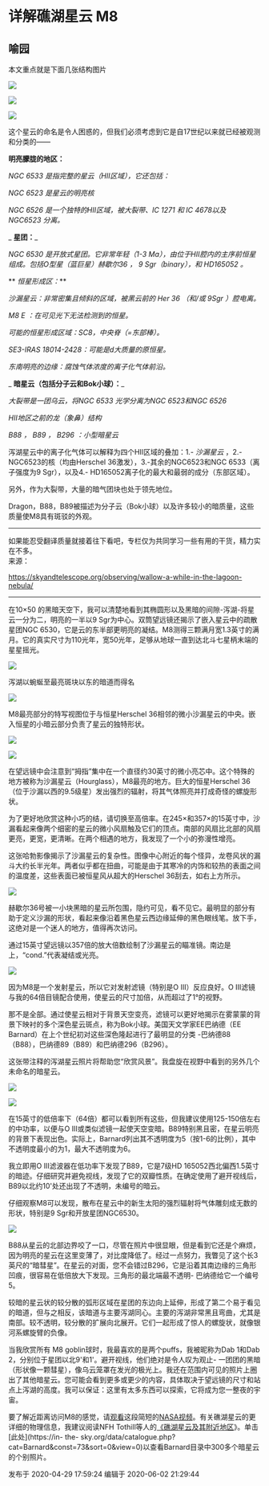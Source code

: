 # 详解礁湖星云 M8

## 喻园

本文重点就是下面几张结构图片

![](https://pic2.zhimg.com/v2-0367439d5a737b17e45099e3febfb6eb_720w.jpg?source=d16d100b)

  

![](https://pica.zhimg.com/v2-1434c3b52a40dea87365ed0961562ac3_720w.jpg?source=d16d100b)

  

![](https://pic1.zhimg.com/v2-5e4edfce849f54e559c124f83e42ea3d_720w.jpg?source=d16d100b)

  

这个星云的命名是令人困惑的，但我们必须考虑到它是自17世纪以来就已经被观测和分类的——

  

 **明亮朦胧的地区：**

 _NGC 6533_ _是指完整的星云（HII区域），它还包括：_

 _NGC 6523_ _是星云的明亮核_

 _NGC 6526_ _是一个独特的HII区域，被大裂带、IC 1271_ _和_ _IC 4678以及_ _NGC6523_ _分离。_

  

 _ **星团：**_

 _NGC 6530_ _是开放式星团。它非常年轻（1-3 Ma），由位于HII腔内的主序前恒星组成。包括O型星（蓝巨星）赫歇尔36_ _，_ _9
Sgr（binary），和_ _HD165052_ _。_

  

 ** _恒星形成区：_**

 _沙漏星云：非常密集且倾斜的区域，被黑云前的_ _Her 36_ _（和/或_ _9Sgr_ _）腔电离。_

 _M8 E_ _：在可见光下无法检测到的恒星。_

 _可能的恒星形成区域：SC8，中央脊（=东部棒）。_

 _SE3-IRAS 18014-2428：可能是d大质量的原恒星。_

  

 _东南明亮的边缘：腐蚀气体浓度的离子化气体前沿。_

  

 _ **暗星云（包括分子云和Bok小球）：**_

 _大裂带是一团乌云，将NGC_ _6533_ _光学分离为NGC 6523和NGC 6526_

 _HII地区之前的龙（象鼻）结构_

 _B88_ _，_ _B89_ _，_ _B296_ _：小型暗星云_

  

泻湖星云中的离子化气体可以解释为四个HII区域的叠加：1.- _沙漏星云_ ，2.- NGC6523的核（均由Herschel
36激发），3.-其余的NGC6523和NGC 6533（离子强度为9 Sgr），以及4.- HD165052离子化的最大和最弱的成分（东部区域）。

另外，作为大裂带，大量的暗气团块也处于领先地位。

Dragon，B88，B89被描述为分子云（Bok小球）以及许多较小的暗质量，这些质量使M8具有斑驳的外观。

* * *

如果能忍受翻译质量就接着往下看吧，专栏仅为共同学习一些有用的干货，精力实在不多。  
来源：

<https://skyandtelescope.org/observing/wallow-a-while-in-the-lagoon-nebula/>

* * *

在10×50 的黑暗天空下，我可以清楚地看到其椭圆形以及黑暗的间隙-泻湖-将星云一分为二，明亮的一半以9
Sgr为中心。双筒望远镜还揭示了嵌入星云中的疏散星团NGC
6530，它是云的东半部更明亮的凝结。M8测得三颗满月宽1.3英寸的满月。它的真实尺寸为110光年，宽50光年，足够从地球一直到达北斗七星柄末端的星星摇光。

![](https://pic1.zhimg.com/v2-c83a1bad326ef6ed61e477b7d82c2692_720w.jpg?source=d16d100b)

  

泻湖以蜿蜒至最亮斑块以东的暗道而得名

![](https://pic2.zhimg.com/v2-a244afb06c0044ec668b52584a2f947e_720w.jpg?source=d16d100b)

  

M8最亮部分的特写视图位于与恒星Herschel 36相邻的微小沙漏星云的中央。嵌入恒星的小暗云部分负责了星云的独特形状。

  

![](https://pic2.zhimg.com/v2-39097a09452144a53417e22da217e40f_720w.jpg?source=d16d100b)

  

  

![](https://pic3.zhimg.com/v2-f4232c4b95ce4274163984972613c64f_720w.jpg?source=d16d100b)

  

在望远镜中会注意到“拇指”集中在一个直径约30英寸的微小亮芯中。这个特殊的地方被称为沙漏星云（Hourglass），M8最亮的地方。巨大的恒星Herschel
36（位于沙漏以西的9.5级星）发出强烈的辐射，将其气体照亮并打成奇怪的螺旋形状。

为了更好地欣赏这种小巧的结，请切换至高倍率。在245×和357×的15英寸中，沙漏看起来像两个细密的星云的微小风扇触及它们的顶点。南部的风扇比北部的风扇更亮，更宽，更清晰。在两个相遇的地方，我发现了一个小的弥漫性增亮。

这张哈勃影像揭示了沙漏星云的复杂性。图像中心附近的每个怪异，龙卷风状的漏斗大约长半光年。两者似乎都在扭曲，可能是由于其寒冷的内饰和较热的表面之间的温度差，这些表面已被恒星风从超大的Herschel
36刮去，如右上方所示。

  

![](https://pic3.zhimg.com/v2-35d4ae270853099fd98e09ac0849d21e_720w.jpg?source=d16d100b)

  

赫歇尔36号被一小块黑暗的星云所包围，隐约可见，看不见它。最明显的部分有助于定义沙漏的形状，看起来像沿着黑色星云西边缘延伸的黑色眼线笔。放下手，这绝对是一个迷人的地方，值得再次访问。

通过15英寸望远镜以357倍的放大倍数绘制了沙漏星云的瞄准镜。南边是上，“cond.”代表凝结或光亮。

  

![](https://pic3.zhimg.com/v2-88e768caad58ad59d2842be23f96053c_720w.jpg?source=d16d100b)

  

因为M8是一个发射星云，所以它对发射滤镜（特别是O III）反应良好。O III滤镜与我的64倍目镜配合使用，使星云的尺寸加倍，从而超过了1°的视野。

那不是全部。通过使星云相对于背景天空变亮，滤镜可以更好地揭示在雾蒙蒙的背景下映衬的多个深色星云斑点，称为Bok小球。美国天文学家EE巴纳德（EE
Barnard）在上个世纪初对这些深色隆起进行了最明显的分类 -巴纳德88（B88），巴纳德89（B89）和巴纳德296（B296）。

这张带注释的泻湖星云照片将帮助您“欣赏风景”。我盘旋在视野中看到的另外几个未命名的暗星云。

  

![](https://pic1.zhimg.com/v2-df4d01bc3cb945ad56be269962c70125_720w.jpg?source=d16d100b)

  

  

![](https://pica.zhimg.com/v2-5cc25c9c02c03333c8cb1f6b2455872f_720w.jpg?source=d16d100b)

  

在15英寸的低倍率下（64倍）都可以看到所有这些，但我建议使用125-150倍左右的中功率，以便与O
III或类似滤镜一起使天空变暗。B89特别黑且密，在星云明亮的背景下表现出色。实际上，Barnard列出其不透明度为5（按1-6的比例），其中不透明度最小的为1，最大不透明度为6。

我立即用O III滤波器在低功率下发现了B89，它是7级HD
165052西北偏西1.5英寸的暗迹。仔细研究并避免视线，发现了它的双瓣性质。在确定使用了避开视线后，B89以北约10'处还出现了不透明，未编号的暗云。

仔细观察M8可以发现，散布在星云中的新生太阳的强烈辐射将气体雕刻成无数的形状，特别是9 Sgr和开放星团NGC6530。

  

![](https://pica.zhimg.com/v2-9cccf6c6f52432b8961cfaf9a7f83714_720w.jpg?source=d16d100b)

  

B88从星云的北部边界咬了一口，尽管在照片中很显眼，但是看到它还是个麻烦，因为明亮的星云在这里变薄了，对比度降低了。经过一点努力，我瞥见了这个长3英尺的“暗彗星”。在星云的对面，您不会错过B296，它是沿着其南边缘的三角形凹痕，很容易在低倍放大下发现。三角形的最北端最不透明-
巴纳德给它一个编号5。

较暗的星云状的较分散的弧形区域在星团的东边向上延伸，形成了第二个易于看见的暗道，但与之相反，该暗道与主要泻湖同心。主要的泻湖非常黑且弯曲，尤其是南部。较不透明，较分散的扩展向北展开。它们一起形成了惊人的螺旋状，就像银河系螺旋臂的负像。

当我欣赏所有 M8 goblin球时，我最喜欢的是两个puffs，我被昵称为Dab 1和Dab
2，分别位于星团以北9'和1'。避开视线，他们绝对是令人叹为观止-
一团团的黑暗（形状像一颗彗星），像乌云笼罩在发光的极光上。我还在范围内可见的照片上圈出了其他暗星云。您可能会看到更多或更少的内容，具体取决于望远镜的尺寸和站点上泻湖的高度。我可以保证：这里有太多东西可以探索，它将成为您一整夜的宇宙。

要了解近距离访问M8的感觉，请[观看](https://www.youtube.com/watch?v=T8X-QIePGKM)这段简短的[NASA视频](https://www.youtube.com/watch?v=T8X-QIePGKM)。有关礁湖星云的更详细的物理信息，我建议阅读NFH
Tothill等人的[《礁湖星云及其附近地区](https://home.strw.leidenuniv.nl/~kenworthy/papers/2008hsf2.book..533T.pdf)》。单击[此处](https://in-
the-
sky.org/data/catalogue.php?cat=Barnard&const=73&sort=0&view=0)以查看Barnard目录中300多个暗星云的个别照片。

发布于 2020-04-29 17:59:24 编辑于 2020-06-02 21:29:44

